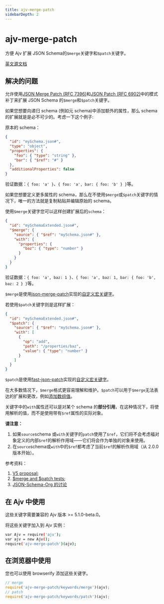 ```yaml
---
title: ajv-merge-patch
sidebarDepth: 2
---
```


# ajv-merge-patch

方便 Ajv 扩展 JSON Schema的`$merge`关键字和`$patch`关键字。

[英文源文档](https://github.com/ajv-validator/ajv-merge-patch)

## 解决的问题

允许使用[JSON Merge Patch (RFC 7396)](https://tools.ietf.org/html/rfc7396)和[JSON Patch (RFC 6902)](https://tools.ietf.org/html/rfc6902)中的模式补丁来扩展 JSON Schema 的`$merge`和`$patch`关键字。

如果您想要向递归 schema (例如元 schema)中添加额外的属性，那么 schema 的扩展就是是必不可少的。考虑一下这个例子:

原本的 schema：

```json
{
  "id": "mySchema.json#",
  "type": "object",
  "properties": {
    "foo": { "type": "string" },
    "bar": { "$ref": "#" }
  },
  "additionalProperties": false
}
```

验证数据：`{ foo: 'a' }`、`{ foo: 'a', bar: { foo: 'b' } }`等。

如果您想要定义更多属性的 schema，那么在不使用`$merge`或`$patch`关键字的情况下，唯一的方法就是复制粘贴并编辑原始的 schema。

使用`$merge`关键字您可以这样创建扩展后的`schema`：

```json
{
  "id": "mySchemaExtended.json#",
  "$merge": {
    "source": { "$ref": "mySchema.json#" },
    "with": {
      "properties": {
        "baz": { "type": "number" }
      }
    }
  }
}
```

验证数据：`{ foo: 'a', baz: 1 }`、`{ foo: 'a', baz: 1, bar: { foo: 'b', baz: 2 } }`等。

`$merge`是使用[json-merge-patch](https://github.com/pierreinglebert/json-merge-patch)实现的[自定义宏关键字](https://github.com/pierreinglebert/json-merge-patch)。

若使用`$patch`关键字则是这样扩展：

```json
{
  "id": "mySchemaExtended.json#",
  "$patch": {
    "source": { "$ref": "mySchema.json#" },
    "with": [
      {
        "op": "add",
        "path": "/properties/baz",
        "value": { "type": "number" }
      }
    ]
  }
}
```

`$patch`是使用[fast-json-patch](https://github.com/Starcounter-Jack/JSON-Patch)实现的[自定义宏关键字](https://github.com/pierreinglebert/json-merge-patch)。


在大多数情况下，`$merge`格式更容易理解和维护。`$patch`可以用于`$merge`无法表达的扩展和更改，例如[添加数组值](https://tools.ietf.org/html/rfc6902#page-18)。

关键字中的`with`属性还可以是对某个 schema 的**部分引用**，在这种情况下，将使用解析的值，而不是使用带有`$ref`属性的实际对象。

**请注意：**

1. 如果`source`schema 或`with`关键字的`patch`使用了`$ref`，它们将不会考虑福对象定义的内部`$ref`的解析作用域——它们将会作为单独的对象来使用。
2. 在`source`schema或`with`中的`$ref`都考虑了当前`$ref`的解析作用域（从 2.0.0 版本开始）。

参考资料：

1. [V5 proposal](https://github.com/daveclayton/json-schema-validator/wiki/v5:-merge);
2. [$merge and $patch tests](https://github.com/epoberezkin/ajv-merge-patch/blob/master/spec);
3. [JSON-Schema-Org 的讨论](https://github.com/json-schema-org/json-schema-spec/issues/15)

## 在 Ajv 中使用

这些关键字需要兼容的 Ajv 版本 >= 5.1.0-beta.0。

将这些关键字加入到 Ajv 实例：

```bash
var Ajv = require('ajv');
var ajv = new Ajv();
require('ajv-merge-patch')(ajv);
```

## 在浏览器中使用

您也可以使用 browserify 添加这些关键字。

```js
// merge
require('ajv-merge-patch/keywords/merge')(ajv);
// patch
require('ajv-merge-patch/keywords/patch')(ajv);
```



